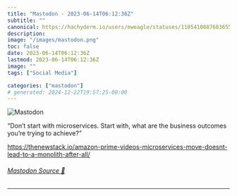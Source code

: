```yaml
---
title: "Mastodon - 2023-06-14T06:12:36Z"
subtitle: ""
canonical: https://hachyderm.io/users/mweagle/statuses/110541088768365572
description:
image: "/images/mastodon.png"
toc: false
date: 2023-06-14T06:12:36Z
lastmod: 2023-06-14T06:12:36Z
image: ""
tags: ["Social Media"]

categories: ["mastodon"]
# generated: 2024-12-22T19:57:25-08:00
---
```

![Mastodon](/images/mastodon.png)

<p>“Don’t start with microservices. Start with, what are the business outcomes you’re trying to achieve?”</p><p><a href="https://thenewstack.io/amazon-prime-videos-microservices-move-doesnt-lead-to-a-monolith-after-all/" target="_blank" rel="nofollow noopener noreferrer" translate="no"><span class="invisible">https://</span><span class="ellipsis">thenewstack.io/amazon-prime-vi</span><span class="invisible">deos-microservices-move-doesnt-lead-to-a-monolith-after-all/</span></a></p>


###### [Mastodon Source 🐘](https://hachyderm.io/@mweagle/110541088768365572)

___
